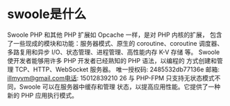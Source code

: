 # swoole是什么

Swoole PHP 和其他 PHP 扩展如 Opcache 一样，是对 PHP 内核的扩展，
包含了一些现成的模块和功能：服务器模式、原生的 coroutine、coroutine
调度器、多路复用和异步 I/O、状态管理、进程管理、高性能内存 K-V 存储
等。
Swoole 使开发者能够用许多 PHP 开发者已经熟知的 PHP 语法，以编程的
方式创建和管理 TCP、HTTP、WebSocket 服务器。
唯一授权码: 2485532db77136e 邮箱: illmyvm@gmail.com电话: 15012839210
26
与 PHP-FPM 只支持无状态模式不同，Swoole 可以在服务器中缓存和管理
状态，以提高应用性能。它提供了一种新的 PHP 应用执行模式。